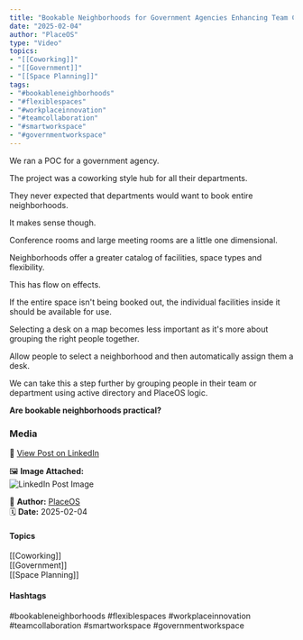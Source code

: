 ```yaml
---
title: "Bookable Neighborhoods for Government Agencies Enhancing Team Collaboration and Space Flexibility"  
date: "2025-02-04"  
author: "PlaceOS"  
type: "Video"  
topics:  
- "[[Coworking]]"  
- "[[Government]]"  
- "[[Space Planning]]"   
tags:  
- "#bookableneighborhoods"  
- "#flexiblespaces"  
- "#workplaceinnovation"  
- "#teamcollaboration"  
- "#smartworkspace"  
- "#governmentworkspace"  
---
```

We ran a POC for a government agency.

The project was a coworking style hub for all their departments.

They never expected that departments would want to book entire neighborhoods.

It makes sense though.

Conference rooms and large meeting rooms are a little one dimensional.

Neighborhoods offer a greater catalog of facilities, space types and flexibility.

This has flow on effects.

If the entire space isn't being booked out, the individual facilities inside it should be available for use.

Selecting a desk on a map becomes less important as it's more about grouping the right people together.

Allow people to select a neighborhood and then automatically assign them a desk.

We can take this a step further by grouping people in their team or department using active directory and PlaceOS logic.

**Are bookable neighborhoods practical?**

### Media

🔗 [View Post on LinkedIn](https://www.linkedin.com/feed/update/urn:li:activity:7292359318765506560)  
  
🖼 **Image Attached:**  
![LinkedIn Post Image](https://media.licdn.com/dms/image/v2/D5605AQEHhBzylX_Qdg/videocover-high/B56ZTOpQQ7GsBw-/0/1738633857732?e=1742263200&v=beta&t=ghAuGy63B00tVL6-tKdFg2eyGGg9bUMZSFczYa_3VPs)  
  
👤 **Author:** [PlaceOS](https://www.linkedin.com/in/jonathanmcfarlane/)  
🗓️ **Date:** 2025-02-04

#### Topics

[[Coworking]]  
[[Government]]  
[[Space Planning]]  

#### Hashtags

#bookableneighborhoods #flexiblespaces #workplaceinnovation #teamcollaboration #smartworkspace #governmentworkspace